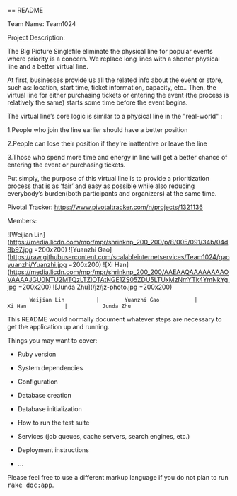 == README

Team Name: Team1024

Project Description:


The Big Picture
Singlefile eliminate the physical line for popular events where priority is a concern. We replace long lines with a shorter physical line and a better virtual line. 

At first, businesses provide us all the related info about the event or store, such as: location, start time, ticket information, capacity, etc.. Then, the virtual line for either purchasing tickets or entering the event (the process is relatively the same) starts some time before the event begins. 

The virtual line’s core logic is similar to a physical line in the "real-world" :

1.People who join the line earlier should have a better position

2.People can lose their position if they're inattentive or leave the line

3.Those who spend more time and energy in line will get a better chance of entering the event or purchasing tickets.

Put simply, the purpose of this virtual line is to provide a prioritization process that is as ‘fair’ and easy as possible while also reducing everybody’s burden(both participants and organizers) at the same time.


Pivotal Tracker: https://www.pivotaltracker.com/n/projects/1321136

Members:



![Weijian Lin](https://media.licdn.com/mpr/mpr/shrinknp_200_200/p/8/005/091/34b/04d8b97.jpg =200x200)
![Yuanzhi Gao](https://raw.githubusercontent.com/scalableinternetservices/Team1024/gaoyuanzhi/Yuanzhi.jpg =200x200)
![Xi Han](https://media.licdn.com/mpr/mpr/shrinknp_200_200/AAEAAQAAAAAAAAOVAAAAJGU0NTU2MTQzLTZlOTAtNGE1ZS05ZDU5LTUxMzNmYTk4YmNkYg.jpg =200x200)
![Junda Zhu](/jz/jz-photo.jpg =200x200)

	       Weijian Lin          |        Yuanzhi Gao           |            Xi Han            |           Junda Zhu



This README would normally document whatever steps are necessary to get the
application up and running.

Things you may want to cover:

* Ruby version

* System dependencies

* Configuration

* Database creation

* Database initialization

* How to run the test suite

* Services (job queues, cache servers, search engines, etc.)

* Deployment instructions

* ...


Please feel free to use a different markup language if you do not plan to run
<tt>rake doc:app</tt>.

